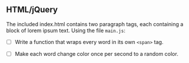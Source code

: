 ## HTML/jQuery
The included index.html contains two paragraph tags, each containing a block of lorem ipsum text. Using the file `main.js`:
* [ ] Write a function that wraps every word in its own `<span>` tag.
* [ ] Make each word change color once per second to a random color.

